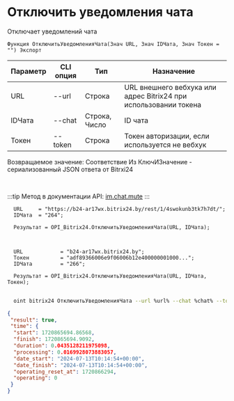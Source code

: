 ﻿---
sidebar_position: 11
---

# Отключить уведомления чата
 Отключает уведомлений чата



`Функция ОтключитьУведомленияЧата(Знач URL, Знач IDЧата, Знач Токен = "") Экспорт`

  | Параметр | CLI опция | Тип | Назначение |
  |-|-|-|-|
  | URL | --url | Строка | URL внешнего вебхука или адрес Bitrix24 при использовании токена |
  | IDЧата | --chat | Строка, Число | ID чата |
  | Токен | --token | Строка | Токен авторизации, если используется не вебхук |

  
  Возвращаемое значение:   Соответствие Из КлючИЗначение - сериализованный JSON ответа от Bitrxi24

<br/>

:::tip
Метод в документации API: [im.chat.mute](https://dev.1c-bitrix.ru/learning/course/?COURSE_ID=93&LESSON_ID=11473)
:::
<br/>


```bsl title="Пример кода"
  URL     = "https://b24-ar17wx.bitrix24.by/rest/1/4swokunb3tk7h7dt/";
  IDЧата  = "264";
  
  Результат = OPI_Bitrix24.ОтключитьУведомленияЧата(URL, IDЧата);
  
  
  
  URL            = "b24-ar17wx.bitrix24.by";
  Токен          = "adf89366006e9f06006b12e400000001000...";
  IDЧата         = "266";
  
  Результат = OPI_Bitrix24.ОтключитьУведомленияЧата(URL, IDЧата, Токен);
```
	


```sh title="Пример команды CLI"
    
  oint bitrix24 ОтключитьУведомленияЧата --url %url% --chat %chat% --token %token%

```

```json title="Результат"
{
 "result": true,
 "time": {
  "start": 1720865694.86568,
  "finish": 1720865694.9092,
  "duration": 0.0435128211975098,
  "processing": 0.0169928073883057,
  "date_start": "2024-07-13T10:14:54+00:00",
  "date_finish": "2024-07-13T10:14:54+00:00",
  "operating_reset_at": 1720866294,
  "operating": 0
 }
}
```
